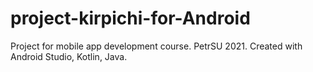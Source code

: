 # project-kirpichi-for-Android
Project for mobile app development course. PetrSU 2021.
Created with Android Studio, Kotlin, Java.
